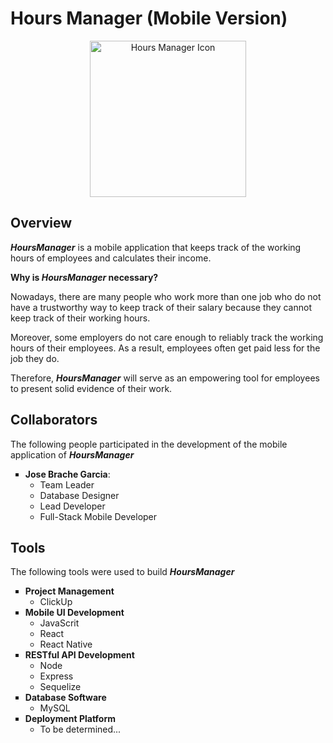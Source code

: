 # Hours Manager (Mobile Version)
<div align="center">
    <img src="https://uploads-ssl.webflow.com/5dfd4ee6e5da77246a73b49f/639d9781e9b474c8fd1963fd_006-chronometer.png" alt="Hours Manager Icon" width="250">
</div>

## Overview

<div>
    <p><em><b>HoursManager</b></em> is a mobile application that keeps track of the working hours of employees and calculates their income.</p>
    <p><b>Why is <em><b>HoursManager</b></em> necessary?</b></p>
    <p>Nowadays, there are many people who work more than one job who do not have a trustworthy way to keep track of their salary because they cannot keep track of their working hours.</p>
    <p>Moreover, some employers do not care enough to reliably track the working hours of their employees. As a result, employees often get paid less for the job they do.</p>
    <p>Therefore, <em><b>HoursManager</b></em> will serve as an empowering tool for employees to present solid evidence of their work.</p>
</div>

## Collaborators
<div>
    <p>The following people participated in the development of the mobile application of <em><b>HoursManager</b></em></p>
    <ul style="list-style-type: square;">
        <li><b>Jose Brache Garcia</b>:
        <ul>
            <li>Team Leader</li>
            <li>Database Designer</li>
            <li>Lead Developer</li>
            <li>Full-Stack Mobile Developer</li>
        </ul>
        </li>
    </ul>
</div>

## Tools
<div>
    <p>The following tools were used to build <em><b>HoursManager</b></em></p>
    <ul style="list-style-type: square;">
        <li>
            <b>Project Management</b>
            <ul>
                <li>ClickUp</li>
            </ul>
        </li>
        <li>
            <b>Mobile UI Development</b>
            <ul>
                <li>JavaScrit</li>
                <li>React</li>
                <li>React Native</li>
            </ul>
        </li>
        <li>
            <b>RESTful API Development</b>
            <ul>
                <li>Node</li>
                <li>Express</li>
                <li>Sequelize</li>
            </ul>
        </li>
        <li>
            <b>Database Software</b>
            <ul>
                <li>MySQL</li>
            </ul>
        </li>
        <li>
            <b>Deployment Platform</b>
            <ul>
                <li>To be determined...</li>
            </ul>
        </li>
    </ul>
</div>
